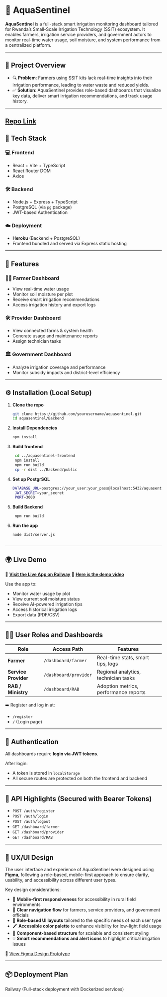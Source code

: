 # 🌱 AquaSentinel

**AquaSentinel** is a full-stack smart irrigation monitoring dashboard tailored for Rwanda’s Small-Scale Irrigation Technology (SSIT) ecosystem. It enables farmers, irrigation service providers, and government actors to monitor real-time water usage, soil moisture, and system performance from a centralized platform.

---

## 📌 Project Overview

- 🔍 **Problem**: Farmers using SSIT kits lack real-time insights into their irrigation performance, leading to water waste and reduced yields.
- ✅ **Solution**: AquaSentinel provides role-based dashboards that visualize key data, deliver smart irrigation recommendations, and track usage history.

---

## [**Repo Link**](https://github.com/mulimuoki001/AquaSentinel)

## 🔧 Tech Stack

### 💻 Frontend
- React + Vite + TypeScript
- React Router DOM
- Axios

### 🛠 Backend
- Node.js + Express + TypeScript
- PostgreSQL (via `pg` package)
- JWT-based Authentication

### ☁️ Deployment
- **Heroku** (Backend + PostgreSQL)
- Frontend bundled and served via Express static hosting

---

## 🚀 Features

### 👩‍🌾 Farmer Dashboard
- View real-time water usage
- Monitor soil moisture per plot
- Receive smart irrigation recommendations
- Access irrigation history and export logs

### 🛠 Provider Dashboard
- View connected farms & system health
- Generate usage and maintenance reports
- Assign technician tasks

### 🏛️ Government Dashboard
- Analyze irrigation coverage and performance
- Monitor subsidy impacts and district-level efficiency

---

## ⚙️ Installation (Local Setup)

1. **Clone the repo**
   ```bash
   git clone https://github.com/yourusername/aquasentinel.git
   cd aquasentinel/Backend
2. **Install Dependencies**
   ```bash
   npm install

3. **Build frontend**
   ```bash
    cd ../aquasentinel-frontend
    npm install
    npm run build
    cp -r dist ../Backend/public


4. **Set up PostgrSQL**
   ```bash
   DATABASE_URL=postgres://your_user:your_pass@localhost:5432/aquasentineldb
    JWT_SECRET=your_secret
    PORT=3000

5. **Build Backend**
   ```bash
    npm run build

6. **Run the app**
   ```bash
   node dist/server.js



---

## 🌍 Live Demo

🔗 [**Visit the Live App on Railway**](https://aquasentinel-dashboard.up.railway.app/)
🔗 [**Here is the demo video**](https://www.youtube.com/watch?v=QaGcHhv9uPI)

Use the app to:
- Monitor water usage by plot
- View current soil moisture status
- Receive AI-powered irrigation tips
- Access historical irrigation logs
- Export data (PDF/CSV)

---

## 🧑‍💻 User Roles and Dashboards

| Role             | Access Path                     | Features |
|------------------|----------------------------------|----------|
| **Farmer**       | `/dashboard/farmer`             | Real-time stats, smart tips, logs |
| **Service Provider** | `/dashboard/provider`        | Regional analytics, technician tasks |
| **RAB / Ministry**   | `/dashboard/RAB`             | Adoption metrics, performance reports |

➡️ Register and log in at:
- `/register`
- `/` (Login page)

---

## 🔐 Authentication

All dashboards require **login via JWT tokens**.

After login:
- A token is stored in `localStorage`
- All secure routes are protected on both the frontend and backend

---

## 🔎 API Highlights (Secured with Bearer Tokens)

- `POST /auth/register`
- `POST /auth/login`
- `POST /auth/logout`
- `GET /dashboard/farmer`
- `GET /dashboard/provider`
- `GET /dashboard/RAB`

---
## 🎨 UX/UI Design

The user interface and experience of AquaSentinel were designed using **Figma**, following a role-based, mobile-first approach to ensure clarity, usability, and accessibility across different user types.

Key design considerations:
- 📱 **Mobile-first responsiveness** for accessibility in rural field environments
- 🧭 **Clear navigation flow** for farmers, service providers, and government officials
- 🎯 **Role-based UI layouts** tailored to the specific needs of each user type
- 🖍️ **Accessible color palette** to enhance visibility for low-light field usage
- 📐 **Component-based structure** for scalable and consistent styling
- 💡 **Smart recommendations and alert icons** to highlight critical irrigation issues

🔗 [View Figma Design Prototype](https://www.figma.com/design/zGQKLuGimZMtkcjFn0JGZS/AquaSentinel-Dashboard-Designs?node-id=308-14250&t=M8WpbPqWjnarsdtz-1)  


---

## 📦 Deployment Plan
Railway (Full-stack deployment with Dockerized services)





